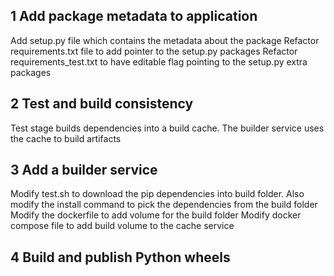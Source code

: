 ## 1 Add package metadata to application
Add setup.py file which contains the metadata about the package
Refactor requirements.txt file to add pointer to the setup.py packages
Refactor requirements_test.txt to have editable flag pointing to the setup.py extra packages

## 2 Test and build consistency
Test stage builds dependencies into a build cache.
The builder service uses the cache to build artifacts

## 3 Add a builder service
Modify test.sh to download the pip dependencies into build folder.
Also modify the install command to pick the dependencies from the build folder
Modify the dockerfile to add volume for the build folder
Modify docker compose file to add build volume to the cache service

## 4 Build and publish Python wheels
